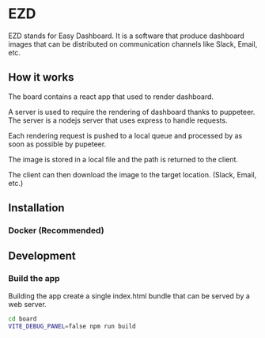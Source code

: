 # EZD

EZD stands for Easy Dashboard. It is a software that produce dashboard images that can be distributed on communication channels like Slack, Email, etc.

## How it works

The board contains a react app that used to render dashboard.

A server is used to require the rendering of dashboard thanks to puppeteer. The server is a nodejs server that uses express to handle requests.

Each rendering request is pushed to a local queue and processed by as soon as possible by pupeteer.

The image is stored in a local file and the path is returned to the client.

The client can then download the image to the target location. (Slack, Email, etc.)

## Installation

### Docker (Recommended)

## Development

### Build the app

Building the app create a single index.html bundle that can be served by a web server.

```bash
cd board
VITE_DEBUG_PANEL=false npm run build
```
